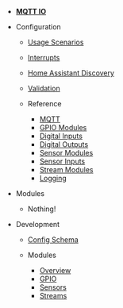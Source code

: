 - [**MQTT IO**](/)

- Configuration

  - [Usage Scenarios](config/scenarios.md)
  - [Interrupts](config/interrupts.md)
  - [Home Assistant Discovery](config/ha_discovery.md)
  - [Validation](config/validation.md)

  - Reference

    - [MQTT](config/reference-mqtt.md)
    - [GPIO Modules](config/reference-gpio-modules.md)
    - [Digital Inputs](config/reference-digital-inputs.md)
    - [Digital Outputs](config/reference-digital-outputs.md)
    - [Sensor Modules](config/reference-sensor-modules.md)
    - [Sensor Inputs](config/reference-sensor-inputs.md)
    - [Stream Modules](config/reference-stream-modules.md)
    - [Logging](config/reference-logging.md)

- Modules

  - Nothing!

- Development

  - [Config Schema](dev/config_schema.md)

  - Modules

    - [Overview](dev/modules/overview.md)
    - [GPIO](dev/modules/gpio.md)
    - [Sensors](dev/modules/sensors.md)
    - [Streams](dev/modules/streams.md)
